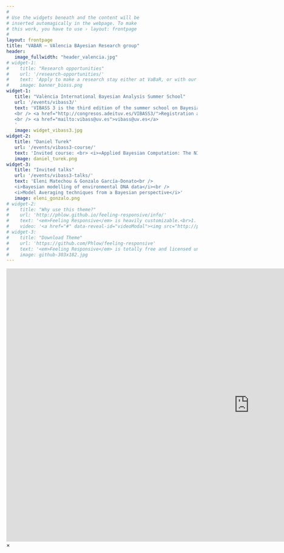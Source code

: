 ```yaml
---
#
# Use the widgets beneath and the content will be
# inserted automagically in the webpage. To make
# this work, you have to use › layout: frontpage
#
layout: frontpage
title: "VABAR – VAlencia BAyesian Research group"
header:
   image_fullwidth: "header_valencia.jpg"
# widget-1:
#    title: "Research opportunities"
#    url: '/research-opportunities/'
#    text: 'Apply to make a research stay either at VaBaR, or with our partners BioSS in Scotland.'
#    image: banner_bioss.png
widget-1:
   title: "València International Bayesian Analysis Summer School"
   url: '/events/vibass3/'
   text: 'VIBASS 3 is the third edition of the summer school on Bayesian Statistics to be held from 22nd until 26th July 2019 in València (Spain). VIBASS offers an opportunity to be introduced into the Bayesian reasoning without previous knowledge in the subject.
   <br /> <a href="http://congresos.adeituv.es/VIBASS3/">Registration and call for papers</a>
   <br /> <a href="mailto:vibass@uv.es">vibass@uv.es</a>
   '
   image: widget_vibass3.jpg
widget-2:
   title: "Daniel Turek"
   url: '/events/vibass3-course/'
   text: 'Invited course: <br> <i>«Applied Bayesian Computation: The NIMBLE Platform for Hierarchical Modeling and MCMC»</i> <br /> <a href="https://r-nimble.org/"><img src="images/nimble-logo-oval-small.png", target="blank"></a>'
   image: daniel_turek.png
widget-3:
   title: "Invited talks"
   url: '/events/vibass3-talks/'
   text: 'Eleni Matechou & Gonzalo García-Donato<br />
   <i>Bayesian modelling of environmental DNA data</i><br />
   <i>Model Averaging techniques from a Bayesian perspective</i>'
   image: eleni_gonzalo.png
# widget-2:
#    title: "Why use this theme?"
#    url: 'http://phlow.github.io/feeling-responsive/info/'
#    text: '<em>Feeling Responsive</em> is heavily customizable.<br>1. Language-Support :)<br>2. Optimized for speed and it&#39;s responsive.<br>3. Built on <a href="http://foundation.zurb.com/">Foundation Framework</a>.<br>4. Seven different Headers.<br>5. Customizable navigation, footer,...'
#    video: '<a href="#" data-reveal-id="videoModal"><img src="http://phlow.github.io/feeling-responsive/images/start-video-feeling-responsive-302x182.jpg" width="302" height="182" alt=""></a>'
# widget-3:
#    title: "Download Theme"
#    url: 'https://github.com/Phlow/feeling-responsive'
#    text: '<em>Feeling Responsive</em> is totally free and licensed under the MIT License. Make it your own and do with it what you want. Grab your copy or clone it at GitHub and start your website with it. Then tell me via Twitter <a href="http://twitter.com/phlow">@phlow</a>.'
#    image: github-303x182.jpg
---
```



<div id="videoModal" class="reveal-modal large" data-reveal="">
  <div class="flex-video widescreen vimeo" style="display: block;">
    <iframe width="1280" height="720" src="https://www.youtube.com/embed/3b5zCFSmVvU" frameborder="0" allowfullscreen></iframe>
  </div>
  <a class="close-reveal-modal">&#215;</a>
</div>

